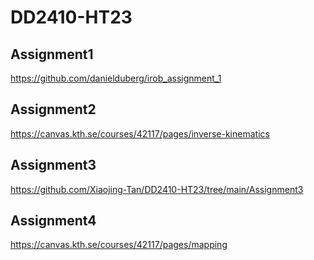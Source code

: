 # DD2410-HT23
## Assignment1
https://github.com/danielduberg/irob_assignment_1
## Assignment2
https://canvas.kth.se/courses/42117/pages/inverse-kinematics
## Assignment3
https://github.com/Xiaojing-Tan/DD2410-HT23/tree/main/Assignment3
## Assignment4
https://canvas.kth.se/courses/42117/pages/mapping
